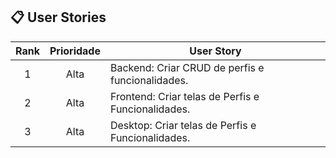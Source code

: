 ## 📋 User Stories <a id="us"></a>

| Rank | Prioridade | User Story                                                                                                                                                                         
| :--: | :--------: | ---------------------------------------------------------------------------------------------------------------------------------------------------------------------------------- |
|  1   |    Alta    | Backend: Criar CRUD de perfis e funcionalidades.                                                                                                                                   |
|  2   |    Alta    | Frontend: Criar telas de Perfis e Funcionalidades.                                                                                                                                 |
|  3   |    Alta    | Desktop: Criar telas de Perfis e Funcionalidades.                                                                                                                                  |
